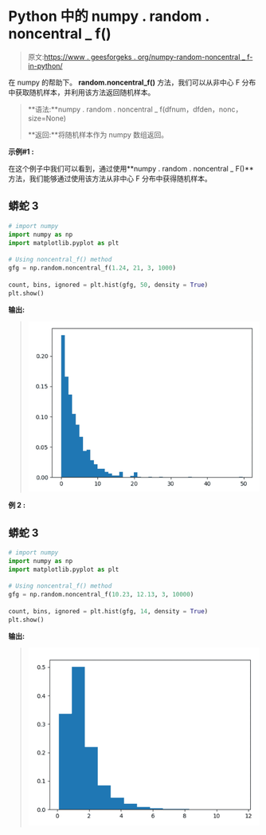 # Python 中的 numpy . random . noncentral _ f()

> 原文:[https://www . geesforgeks . org/numpy-random-noncentral _ f-in-python/](https://www.geeksforgeeks.org/numpy-random-noncentral_f-in-python/)

在 numpy 的帮助下。 **random.noncentral_f()** 方法，我们可以从非中心 F 分布中获取随机样本，并利用该方法返回随机样本。

> **语法:**numpy . random . noncentral _ f(dfnum，dfden，nonc，size=None)
> 
> **返回:**将随机样本作为 numpy 数组返回。

**示例#1 :**

在这个例子中我们可以看到，通过使用**numpy . random . noncentral _ F()**方法，我们能够通过使用该方法从非中心 F 分布中获得随机样本。

## 蟒蛇 3

```py
# import numpy
import numpy as np
import matplotlib.pyplot as plt

# Using noncentral_f() method
gfg = np.random.noncentral_f(1.24, 21, 3, 1000)

count, bins, ignored = plt.hist(gfg, 50, density = True)
plt.show()
```

**输出:**

> ![](img/ec1556d4572c39600839f1dcbb00002e.png)

**例 2 :**

## 蟒蛇 3

```py
# import numpy
import numpy as np
import matplotlib.pyplot as plt

# Using noncentral_f() method
gfg = np.random.noncentral_f(10.23, 12.13, 3, 10000)

count, bins, ignored = plt.hist(gfg, 14, density = True)
plt.show()
```

**输出:**

> ![](img/c384e6bd0bdfbc4611c969ba144688d4.png)